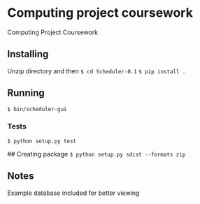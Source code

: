 # Computing project coursework
Computing Project Coursework

## Installing
Unzip directory and then
`$ cd Scheduler-0.1`
`$ pip install .`

## Running
`$ bin/scheduler-gui`

### Tests
`$ python setup.py test`

## Creating package
`$ python setup.py sdist --formats zip`

## Notes
Example database included for better viewing
